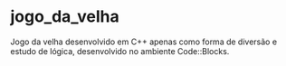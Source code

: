 # jogo_da_velha
Jogo da velha desenvolvido em C++ apenas como forma de diversão e estudo de lógica, desenvolvido no ambiente Code::Blocks.
